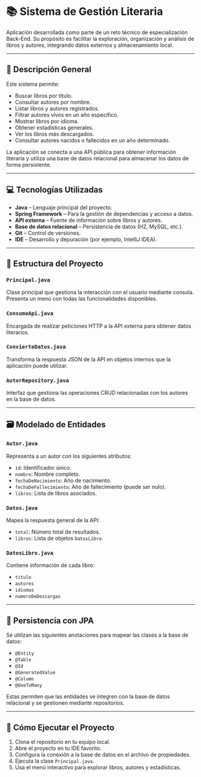 # 📚 Sistema de Gestión Literaria

Aplicación desarrollada como parte de un reto técnico de especialización Back-End. Su propósito es facilitar la exploración, organización y análisis de libros y autores, integrando datos externos y almacenamiento local.

---

## 📝 Descripción General

Este sistema permite:

- Buscar libros por título.
- Consultar autores por nombre.
- Listar libros y autores registrados.
- Filtrar autores vivos en un año específico.
- Mostrar libros por idioma.
- Obtener estadísticas generales.
- Ver los libros más descargados.
- Consultar autores nacidos o fallecidos en un año determinado.

La aplicación se conecta a una API pública para obtener información literaria y utiliza una base de datos relacional para almacenar los datos de forma persistente.

---

## 💻 Tecnologías Utilizadas

- **Java** – Lenguaje principal del proyecto.
- **Spring Framework** – Para la gestión de dependencias y acceso a datos.
- **API externa** – Fuente de información sobre libros y autores.
- **Base de datos relacional** – Persistencia de datos (H2, MySQL, etc.).
- **Git** – Control de versiones.
- **IDE** – Desarrollo y depuración (por ejemplo, IntelliJ IDEA).

---

## 🧩 Estructura del Proyecto

### `Principal.java`

Clase principal que gestiona la interacción con el usuario mediante consola. Presenta un menú con todas las funcionalidades disponibles.

### `ConsumoApi.java`

Encargada de realizar peticiones HTTP a la API externa para obtener datos literarios.

### `ConvierteDatos.java`

Transforma la respuesta JSON de la API en objetos internos que la aplicación puede utilizar.

### `AutorRepository.java`

Interfaz que gestiona las operaciones CRUD relacionadas con los autores en la base de datos.

---

## 🗃️ Modelado de Entidades

### `Autor.java`

Representa a un autor con los siguientes atributos:

- `id`: Identificador único.
- `nombre`: Nombre completo.
- `fechaDeNacimiento`: Año de nacimiento.
- `fechaDeFallecimiento`: Año de fallecimiento (puede ser nulo).
- `libros`: Lista de libros asociados.

### `Datos.java`

Mapea la respuesta general de la API:

- `total`: Número total de resultados.
- `libros`: Lista de objetos `DatosLibro`.

### `DatosLibro.java`

Contiene información de cada libro:

- `titulo`
- `autores`
- `idiomas`
- `numeroDeDescargas`

---

## 🔄 Persistencia con JPA

Se utilizan las siguientes anotaciones para mapear las clases a la base de datos:

- `@Entity`
- `@Table`
- `@Id`
- `@GeneratedValue`
- `@Column`
- `@OneToMany`

Estas permiten que las entidades se integren con la base de datos relacional y se gestionen mediante repositorios.

---

## 🚀 Cómo Ejecutar el Proyecto

1. Clona el repositorio en tu equipo local.
2. Abre el proyecto en tu IDE favorito.
3. Configura la conexión a la base de datos en el archivo de propiedades.
4. Ejecuta la clase `Principal.java`.
5. Usa el menú interactivo para explorar libros, autores y estadísticas.

